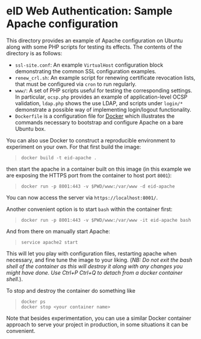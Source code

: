 # eID Web Authentication: Sample Apache configuration

This directory provides an example of Apache configuration on Ubuntu along with some PHP scripts for testing its effects. 
The contents of the directory is as follows:

* `ssl-site.conf`: An example `VirtualHost` configuration block demonstrating the common SSL configuration examples.
* `renew_crl.sh`: An example script for renewing certificate revocation lists, that must be configured via `cron` to run regularly.
* `www/`: A set of PHP scripts useful for testing the corresponding settings. In particular, `ocsp.php` provides an example of application-level OCSP validation, `ldap.php` shows the use LDAP, and scripts under `login/*` demonstrate a possible way of implementing login/logout functionality.
* `Dockerfile` is a configuration file for [Docker](https://docker.com/) which illustrates the commands necessary to bootstrap and configure Apache on a bare Ubuntu box.

You can also use Docker to construct a reproducible environment to experiment on your own. For that first build the image:

>     docker build -t eid-apache .

then start the apache in a container built on this image (in this example we are exposing the HTTPS port from the container to host port `8001`):

>     docker run -p 8001:443 -v $PWD/www:/var/www -d eid-apache

You can now access the server via `https://localhost:8001/`.

Another convenient option is to start `bash` within the container first:

>     docker run -p 8001:443 -v $PWD/www:/var/www -it eid-apache bash

And from there on manually start Apache:

>     service apache2 start

This will let you play with configuration files, restarting apache when necessary, and fine tune the image to your liking. (*NB: Do not exit the bash shell of the container as this will destroy it along with any changes you might have done. Use Ctrl+P Ctrl+Q to detach from a docker container shell.*). 

To stop and destroy the container do something like

>     docker ps
>     docker stop <your container name>

Note that besides experimentation, you can use a similar Docker container approach to serve your project in production, in some situations it can be convenient.
